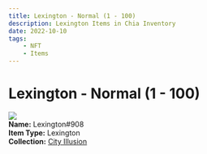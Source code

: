 ```yaml
---
title: Lexington - Normal (1 - 100)
description: Lexington Items in Chia Inventory
date: 2022-10-10
tags:
    - NFT
    - Items
---
```


# Lexington - Normal (1 - 100)
<div class="item_thumbnail">
<img loading="lazy" src="https://2z2refvo4i5yueurznu7gbyee4bb2e5shwj3lvcj26dfmgw6.arweave.net/1nUSFq7iO4oSk_ctp8_wcEJwIdE7I9k7XUSdeGVhreo"><br/>
<div><strong>Name:</strong> Lexington#908</div>
<div><strong>Item Type:</strong> Lexington</div>
<div><strong>Collection:</strong> <a href="https://www.spacescan.io/xch/nft/collection/col1lend2dcn558km4wcwta4xnkfv3xpcmlp9kyt0m909emvfxechlyqdl5ndg">City Illusion</a></div>
</div>

